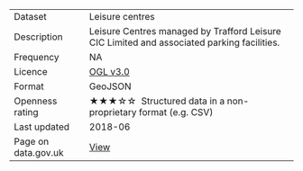 <table>
<tr>
	<td>Dataset</td>
	<td>Leisure centres</td>
</tr>
<tr>
	<td>Description</td>
	<td>Leisure Centres managed by Trafford Leisure CIC Limited and associated parking facilities.</td>
</tr>
<tr>
	<td>Frequency</td>
	<td>NA</td>
</tr>
<tr>
	<td>Licence</td>
	<td><a href="http://www.nationalarchives.gov.uk/doc/open-government-licence/version/3/">OGL v3.0</a></td>
</tr>
<tr>
	<td>Format</td>
	<td>GeoJSON</td>
</tr>
<tr>
	<td>Openness rating</td>
	<td>&#9733&#9733&#9733&#9734&#9734&nbsp; Structured data in a non-proprietary format (e.g. CSV)</td>
</tr>
<tr>
	<td>Last updated</td>
	<td>2018-06</td>
</tr>
<tr>
	<td>Page on data.gov.uk</td>
	<td><a href="#">View</a></td>
</tr>
</table>

